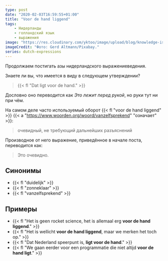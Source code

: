 ```yaml
---
type: post
date: "2020-02-03T16:59:55+01:00"
title: "Voor de hand liggend"
tags:
    - Нидерланды
    - голландский язык
    - выражения
image: "https://res.cloudinary.com/yktoo/image/upload/blog/knowledge-is-power.jpg"
imageCredit: "Фото: Gerd Altmann/Pixabay."
series: dutch-expressions
---
```


Продолжаем постигать азы нидерландского выражениеведения.

Знаете ли вы, что имеется в виду в следующем утверждении?

> {{< fl "Dat ligt voor de hand." >}}

Дословно оно переводится как *Это лежит перед рукой*, но руки тут ни при чём.

<!--more-->

На самом деле часто используемый оборот {{< fl "voor de hand liggend" >}} {{< a "https://www.woorden.org/woord/vanzelfsprekend" "означает" >}}:

> очевидный, не требующий дальнейших разъяснений

Производное от него выражение, приведённое в начале поста, переводится как:

> Это очевидно.

## Синонимы

* {{< fl "duidelijk" >}}
* {{< fl "zonneklaar" >}} 
* {{< fl "vanzelfsprekend" >}}

## Примеры

* {{< fl "Het is geen rocket science, het is allemaal erg **voor de hand liggend**." >}}
* {{< fl "Het is wellicht **voor de hand liggend**, maar we merken het toch op." >}}
* {{< fl "Dat Nederland speerpunt is, **ligt voor de hand**." >}}
* {{< fl "We gaan eerder voor een programmatie die niet altijd **voor de hand ligt**." >}}